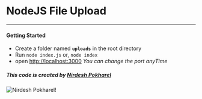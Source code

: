 # NodeJS File Upload
***
#### Getting Started
* Create a folder named **` uploads `** in the root directory
* Run `node index.js` or, `node index`
* open [http://localhost:3000](http://localhost:3000)
*You can change the port anyTime*

##### This code is created by  [Nirdesh Pokharel](https://nirdeshpokhrel.com.np)
![Nirdesh Pokharel!](https://pbs.twimg.com/profile_images/1276987810969382912/38i2Y6XO_400x400.jpg "Nirdesh Pokharel")
